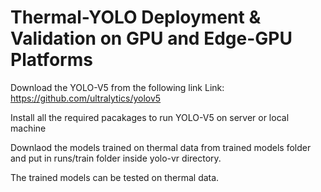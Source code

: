 # Thermal-YOLO Deployment & Validation on GPU and Edge-GPU Platforms

Download the YOLO-V5 from the following link
Link: https://github.com/ultralytics/yolov5

Install all the required pacakages to run YOLO-V5 on server or local machine

Downlaod the models trained on thermal data from trained models folder and put in runs/train folder inside yolo-vr directory.

The trained models can be tested on thermal data.
